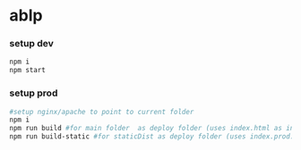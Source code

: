 # ablp

### setup dev
```bash
npm i
npm start
```

### setup prod
```bash
#setup nginx/apache to point to current folder
npm i
npm run build #for main folder  as deploy folder (uses index.html as index source)
npm run build-static #for staticDist as deploy folder (uses index.prod.html as index source)
```
